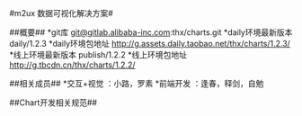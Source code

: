 
#m2ux 数据可视化解决方案#

##概要##
*git库 git@gitlab.alibaba-inc.com:thx/charts.git
*daily环境最新版本 daily/1.2.3
*daily环境包地址 http://g.assets.daily.taobao.net/thx/charts/1.2.3/
*线上环境最新版本  publish/1.2.2
*线上环境包地址 http://g.tbcdn.cn/thx/charts/1.2.2/

##相关成员##
*交互+视觉 ：小路，罗素
*前端开发  ：逢春，释剑，自勉

##Chart开发相关规范##